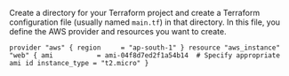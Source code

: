Create a directory for your Terraform project and create a Terraform configuration file (usually named ``main.tf``) in that directory.
In this file, you define the AWS provider and resources you want to create.

``
provider "aws" {
  region     = "ap-south-1"
 }
resource "aws_instance" "web" {
  ami           = ami-04f8d7ed2f1a54b14  # Specify appropriate ami id
  instance_type = "t2.micro"
  }
``
